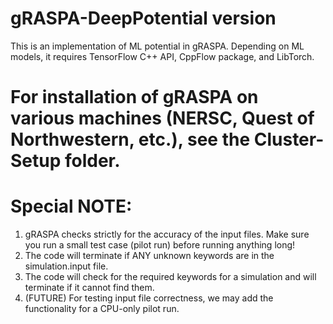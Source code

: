 # gRASPA-DeepPotential version 
This is an implementation of ML potential in gRASPA. Depending on ML models, it requires TensorFlow C++ API, CppFlow package, and LibTorch.

# For installation of gRASPA on various machines (NERSC, Quest of Northwestern, etc.), see the Cluster-Setup folder.

# Special NOTE:
1. gRASPA checks strictly for the accuracy of the input files. Make sure you run a small test case (pilot run) before running anything long!
2. The code will terminate if ANY unknown keywords are in the simulation.input file.
3. The code will check for the required keywords for a simulation and will terminate if it cannot find them.
4. (FUTURE) For testing input file correctness, we may add the functionality for a CPU-only pilot run.
